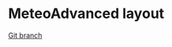 # MeteoAdvanced layout 


[Git branch](https://github.com/codiku/react-native-meteo/tree/011-EN-meteo-advanced-layout)